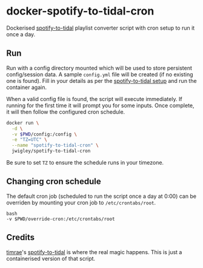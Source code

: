 # docker-spotify-to-tidal-cron

Dockerised [spotify-to-tidal](https://github.com/timrae/spotify_to_tidal) playlist converter
script with cron setup to run it once a day.

## Run

Run with a config directory mounted which will be used to store persistent config/session data.
A sample `config.yml` file will be created (if no existing one is found). Fill in your details
as per the [spotify-to-tidal setup](https://github.com/timrae/spotify_to_tidal#setup) and run
the container again.

When a valid config file is found, the script will execute immediately. If running for the
first time it will prompt you for some inputs. Once complete, it will then follow the configured
cron schedule.

```bash
docker run \
  -d \
  -v $PWD/config:/config \
  -e "TZ=UTC" \
  --name "spotify-to-tidal-cron" \
  jwigley/spotify-to-tidal-cron
```

Be sure to set `TZ` to ensure the schedule runs in your timezone.

## Changing cron schedule

The default cron job (scheduled to run the script once a day at 0:00) can be overriden by
mounting your cron job to `/etc/crontabs/root`.

```
bash
-v $PWD/override-cron:/etc/crontabs/root
```

## Credits

[timrae](https://github.com/timrae)'s [spotify-to-tidal](https://github.com/timrae/spotify_to_tidal)
is where the real magic happens. This is just a containerised version of that script.
